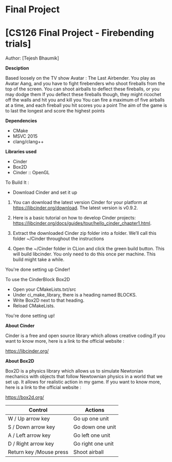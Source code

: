 # Final Project

# [CS126 Final Project - Firebending trials]

Author: [Tejesh Bhaumik]

**Desciption**

Based loosely on the TV show Avatar : The Last Airbender. 
You play as Avatar Aang, and you have to fight firebenders who shoot fireballs from the top of the screen. 
You can shoot airballs to deflect these fireballs, or you may dodge them
If you deflect these fireballs though, they might ricochet off the walls and hit you and kill you
You can fire a maximum of five airballs at a time, and each fireball you hit scores you a point
The aim of the game is to last the longest and score the highest points

**Dependencies**

* CMake
* MSVC 2015
* clang/clang++

**Libraries used**

* Cinder
* Box2D
* Cinder :: OpenGL

To Build It :

* Download Cinder and set it up 

1) You can download the latest version Cinder for your platform at https://libcinder.org/download. The latest version is v0.9.2.

2) Here is a basic tutorial on how to develop Cinder projects: https://libcinder.org/docs/guides/tour/hello_cinder_chapter1.html.

3) Extract the downloaded Cinder zip folder into a folder. We’ll call this folder ~/Cinder throughout the instructions

4) Open the ~/Cinder folder in CLion and click the green build button. This will build libcinder. You only need to do this once per          machine. This build might take a while.

You're done setting up Cinder! 

To use the CinderBlock Box2D

* Open your CMakeLists.txt/src
* Under ci_make_library, there is a heading named BLOCKS.
* Write Box2D next to that heading.
* Reload CMakeLists.

You're done setting up!

**About Cinder**

Cinder is a free and open source library which allows creative coding.If you want to know more, here is a link to the official website :

https://libcinder.org/

**About Box2D**

Box2D is a physics library which allows us to simulate Newtonian mechanics with objects that follow Newtownian physics in a world that we set up. It allows for realistic action in my game. If you want to know more, here is a link to the official website :

https://box2d.org/


Control | Actions
-----|--------------------
  W / Up arrow key   | Go up one unit      
  S / Down arrow key | Go down one unit                
  A / Left arrow key | Go left one unit                   
  D / Right arrow key | Go right one unit                    
  Return key /Mouse press | Shoot airball
  
